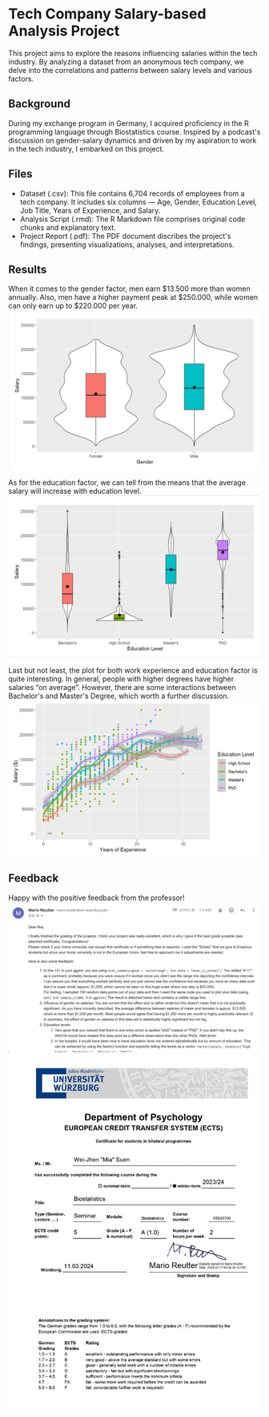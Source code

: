 # Tech Company Salary-based Analysis Project
This project aims to explore the reasons influencing salaries within the tech industry. By analyzing a dataset from an anonymous tech company, we delve into the correlations and patterns between salary levels and various factors.  

## Background
During my exchange program in Germany, I acquired proficiency in the R programming language through Biostatistics course. Inspired by a podcast's discussion on gender-salary dynamics and driven by my aspiration to work in the tech industry, I embarked on this project.  

## Files
- Dataset (.csv): This file contains 6,704 records of employees from a tech company. It includes six columns — Age, Gender, Education Level, Job Title, Years of Experience, and Salary.
- Analysis Script (.rmd): The R Markdown file comprises original code chunks and explanatory text.
- Project Report (.pdf): The PDF document discribes the project's findings, presenting visualizations, analyses, and interpretations.

## Results
When it comes to the gender factor, men earn $13.500 more than women annually. Also, men have a higher payment peak at $250.000, while women can only earn up to $220.000 per year. 
![Salary-Gender](/img/salary-gender.png)  

As for the education factor, we can tell from the means that the average salary will increase with education level. 
![Salary-Education](/img/salary-education.png)  

Last but not least, the plot for both work experience and education factor is quite interesting. In general, people with higher degrees have higher salaries “on average”. However, there are some interactions between Bachelor's and Master's Degree, which worth a further discussion. 
![Salary-WorkExperience](/img/salary-experience.png)  

## Feedback
Happy with the positive feedback from the professor! 
![Email_Feedback](/img/feedback.png)
![Certificate](/img/certificate.jpg)
